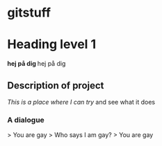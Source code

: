 # gitstuff
<h1> Heading level 1 </h1>
<strong>hej på dig  </strong>  
hej på dig
<h2> Description of project </h2>
<em>This is a place where I can try </em> and see what it does
<h3> A dialogue </h3>
> You are gay 
> Who says I am gay?
> You are gay
